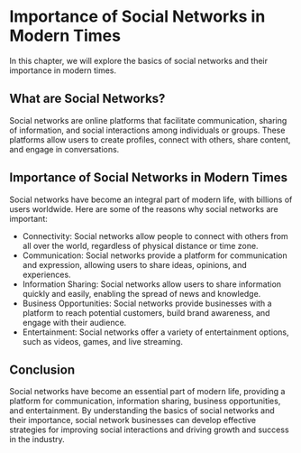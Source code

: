 Importance of Social Networks in Modern Times
===================================================================================

In this chapter, we will explore the basics of social networks and their importance in modern times.

What are Social Networks?
-------------------------

Social networks are online platforms that facilitate communication, sharing of information, and social interactions among individuals or groups. These platforms allow users to create profiles, connect with others, share content, and engage in conversations.

Importance of Social Networks in Modern Times
---------------------------------------------

Social networks have become an integral part of modern life, with billions of users worldwide. Here are some of the reasons why social networks are important:

* Connectivity: Social networks allow people to connect with others from all over the world, regardless of physical distance or time zone.
* Communication: Social networks provide a platform for communication and expression, allowing users to share ideas, opinions, and experiences.
* Information Sharing: Social networks allow users to share information quickly and easily, enabling the spread of news and knowledge.
* Business Opportunities: Social networks provide businesses with a platform to reach potential customers, build brand awareness, and engage with their audience.
* Entertainment: Social networks offer a variety of entertainment options, such as videos, games, and live streaming.

Conclusion
----------

Social networks have become an essential part of modern life, providing a platform for communication, information sharing, business opportunities, and entertainment. By understanding the basics of social networks and their importance, social network businesses can develop effective strategies for improving social interactions and driving growth and success in the industry.
